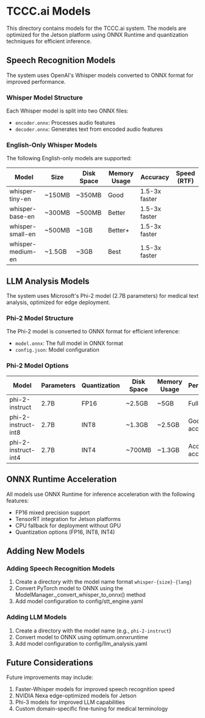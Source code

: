 # TCCC.ai Models

This directory contains models for the TCCC.ai system. The models are optimized for the Jetson platform using ONNX Runtime and quantization techniques for efficient inference.

## Speech Recognition Models

The system uses OpenAI's Whisper models converted to ONNX format for improved performance.

### Whisper Model Structure

Each Whisper model is split into two ONNX files:
- `encoder.onnx`: Processes audio features
- `decoder.onnx`: Generates text from encoded audio features 

### English-Only Whisper Models

The following English-only models are supported:

| Model | Size | Disk Space | Memory Usage | Accuracy | Speed (RTF) |
|-------|------|------------|--------------|----------|-------------|
| whisper-tiny-en | ~150MB | ~350MB | Good | 1.5-3x faster |
| whisper-base-en | ~300MB | ~500MB | Better | 1.5-3x faster |
| whisper-small-en | ~500MB | ~1GB | Better+ | 1.5-3x faster |
| whisper-medium-en | ~1.5GB | ~3GB | Best | 1.5-3x faster |

## LLM Analysis Models

The system uses Microsoft's Phi-2 model (2.7B parameters) for medical text analysis, optimized for edge deployment.

### Phi-2 Model Structure

The Phi-2 model is converted to ONNX format for efficient inference:
- `model.onnx`: The full model in ONNX format
- `config.json`: Model configuration

### Phi-2 Model Options

| Model | Parameters | Quantization | Disk Space | Memory Usage | Performance |
|-------|------------|--------------|------------|--------------|-------------|
| phi-2-instruct | 2.7B | FP16 | ~2.5GB | ~5GB | Full accuracy |
| phi-2-instruct-int8 | 2.7B | INT8 | ~1.3GB | ~2.5GB | Good accuracy |
| phi-2-instruct-int4 | 2.7B | INT4 | ~700MB | ~1.3GB | Acceptable accuracy |

## ONNX Runtime Acceleration

All models use ONNX Runtime for inference acceleration with the following features:
- FP16 mixed precision support
- TensorRT integration for Jetson platforms
- CPU fallback for deployment without GPU
- Quantization options (FP16, INT8, INT4)

## Adding New Models

### Adding Speech Recognition Models
1. Create a directory with the model name format `whisper-{size}-{lang}`
2. Convert PyTorch model to ONNX using the ModelManager._convert_whisper_to_onnx() method
3. Add model configuration to config/stt_engine.yaml

### Adding LLM Models
1. Create a directory with the model name (e.g., `phi-2-instruct`)
2. Convert model to ONNX using optimum.onnxruntime
3. Add model configuration to config/llm_analysis.yaml

## Future Considerations

Future improvements may include:
1. Faster-Whisper models for improved speech recognition speed
2. NVIDIA Nexa edge-optimized models for Jetson
3. Phi-3 models for improved LLM capabilities
4. Custom domain-specific fine-tuning for medical terminology